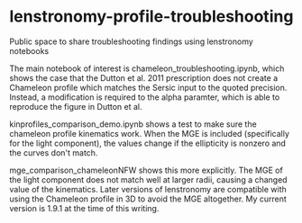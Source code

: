 # lenstronomy-profile-troubleshooting
Public space to share troubleshooting findings using lenstronomy notebooks


The main notebook of interest is chameleon_troubleshooting.ipynb, which shows the case that the Dutton et al. 2011 prescription does not create a Chameleon profile which matches the Sersic input to the quoted precision. Instead, a modification is required to the alpha paramter, which is able to reproduce the figure in Dutton et al.

kinprofiles_comparison_demo.ipynb shows a test to make sure the chameleon profile kinematics work. When the MGE is included (specifically for the light component), the values change if the ellipticity is nonzero and the curves don't match.

mge_comparison_chameleonNFW shows this more explicitly. The MGE of the light component does not match well at larger radii, causing a changed value of the kinematics. Later versions of lenstronomy are compatible with using the Chameleon profile in 3D to avoid the MGE altogether. My current version is 1.9.1 at the time of this writing.

